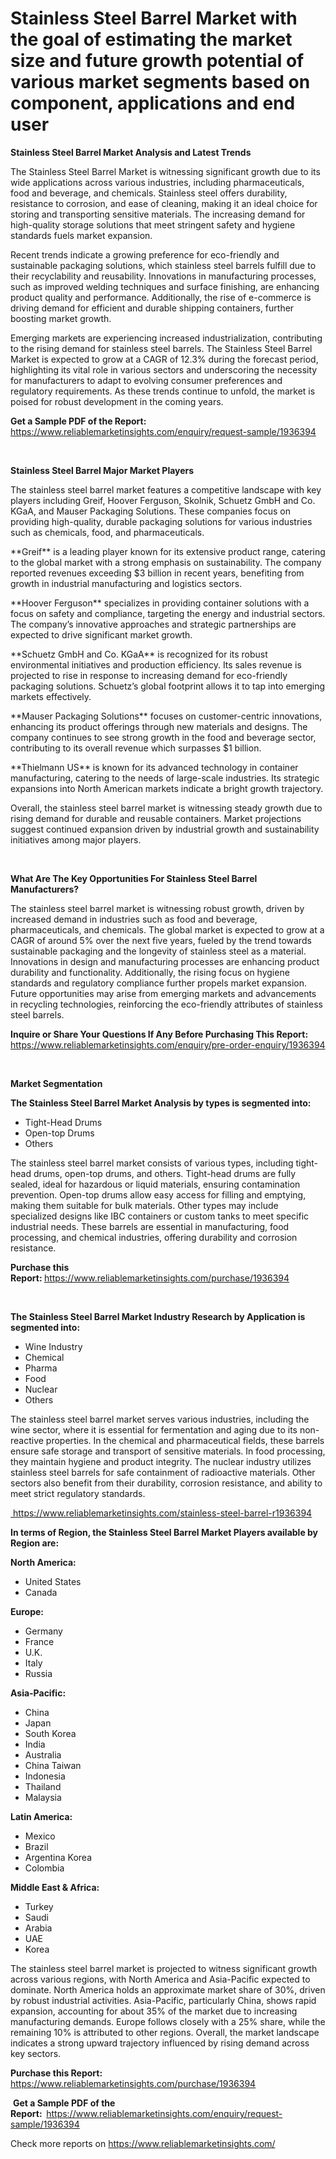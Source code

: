 <p><h1>Stainless Steel Barrel Market with the goal of estimating the market size and future growth potential of various market segments based on component, applications and end user</h1></p><p><strong>Stainless Steel Barrel Market Analysis and Latest Trends</strong></p>
<p><p>The Stainless Steel Barrel Market is witnessing significant growth due to its wide applications across various industries, including pharmaceuticals, food and beverage, and chemicals. Stainless steel offers durability, resistance to corrosion, and ease of cleaning, making it an ideal choice for storing and transporting sensitive materials. The increasing demand for high-quality storage solutions that meet stringent safety and hygiene standards fuels market expansion.</p><p>Recent trends indicate a growing preference for eco-friendly and sustainable packaging solutions, which stainless steel barrels fulfill due to their recyclability and reusability. Innovations in manufacturing processes, such as improved welding techniques and surface finishing, are enhancing product quality and performance. Additionally, the rise of e-commerce is driving demand for efficient and durable shipping containers, further boosting market growth.</p><p>Emerging markets are experiencing increased industrialization, contributing to the rising demand for stainless steel barrels. The Stainless Steel Barrel Market is expected to grow at a CAGR of 12.3% during the forecast period, highlighting its vital role in various sectors and underscoring the necessity for manufacturers to adapt to evolving consumer preferences and regulatory requirements. As these trends continue to unfold, the market is poised for robust development in the coming years.</p></p>
<p><strong>Get a Sample PDF of the Report:&nbsp;</strong> <a href="https://www.reliablemarketinsights.com/enquiry/request-sample/1936394?utm_campaign=3274&utm_medium=2&utm_source=Github&utm_content=ia&utm_term=05042025&utm_id=stainless-steel-barrel">https://www.reliablemarketinsights.com/enquiry/request-sample/1936394</a></p>
<p>&nbsp;</p>
<p><strong>Stainless Steel Barrel Major Market Players</strong></p>
<p><p>The stainless steel barrel market features a competitive landscape with key players including Greif, Hoover Ferguson, Skolnik, Schuetz GmbH and Co. KGaA, and Mauser Packaging Solutions. These companies focus on providing high-quality, durable packaging solutions for various industries such as chemicals, food, and pharmaceuticals.</p><p>**Greif** is a leading player known for its extensive product range, catering to the global market with a strong emphasis on sustainability. The company reported revenues exceeding $3 billion in recent years, benefiting from growth in industrial manufacturing and logistics sectors.</p><p>**Hoover Ferguson** specializes in providing container solutions with a focus on safety and compliance, targeting the energy and industrial sectors. The company’s innovative approaches and strategic partnerships are expected to drive significant market growth.</p><p>**Schuetz GmbH and Co. KGaA** is recognized for its robust environmental initiatives and production efficiency. Its sales revenue is projected to rise in response to increasing demand for eco-friendly packaging solutions. Schuetz’s global footprint allows it to tap into emerging markets effectively.</p><p>**Mauser Packaging Solutions** focuses on customer-centric innovations, enhancing its product offerings through new materials and designs. The company continues to see strong growth in the food and beverage sector, contributing to its overall revenue which surpasses $1 billion.</p><p>**Thielmann US** is known for its advanced technology in container manufacturing, catering to the needs of large-scale industries. Its strategic expansions into North American markets indicate a bright growth trajectory.</p><p>Overall, the stainless steel barrel market is witnessing steady growth due to rising demand for durable and reusable containers. Market projections suggest continued expansion driven by industrial growth and sustainability initiatives among major players.</p></p>
<p>&nbsp;</p>
<p><strong>What Are The Key Opportunities For Stainless Steel Barrel Manufacturers?</strong></p>
<p><p>The stainless steel barrel market is witnessing robust growth, driven by increased demand in industries such as food and beverage, pharmaceuticals, and chemicals. The global market is expected to grow at a CAGR of around 5% over the next five years, fueled by the trend towards sustainable packaging and the longevity of stainless steel as a material. Innovations in design and manufacturing processes are enhancing product durability and functionality. Additionally, the rising focus on hygiene standards and regulatory compliance further propels market expansion. Future opportunities may arise from emerging markets and advancements in recycling technologies, reinforcing the eco-friendly attributes of stainless steel barrels.</p></p>
<p><strong>Inquire or Share Your Questions If Any Before Purchasing This Report:</strong> <a href="https://www.reliablemarketinsights.com/enquiry/pre-order-enquiry/1936394?utm_campaign=3274&utm_medium=2&utm_source=Github&utm_content=ia&utm_term=05042025&utm_id=stainless-steel-barrel">https://www.reliablemarketinsights.com/enquiry/pre-order-enquiry/1936394</a></p>
<p>&nbsp;</p>
<p><strong>Market Segmentation</strong></p>
<p><strong>The Stainless Steel Barrel Market Analysis by types is segmented into:</strong></p>
<p><ul><li>Tight-Head Drums</li><li>Open-top Drums</li><li>Others</li></ul></p>
<p><p>The stainless steel barrel market consists of various types, including tight-head drums, open-top drums, and others. Tight-head drums are fully sealed, ideal for hazardous or liquid materials, ensuring contamination prevention. Open-top drums allow easy access for filling and emptying, making them suitable for bulk materials. Other types may include specialized designs like IBC containers or custom tanks to meet specific industrial needs. These barrels are essential in manufacturing, food processing, and chemical industries, offering durability and corrosion resistance.</p></p>
<p><strong>Purchase this Report:&nbsp;</strong><a href="https://www.reliablemarketinsights.com/purchase/1936394?utm_campaign=3274&utm_medium=2&utm_source=Github&utm_content=ia&utm_term=05042025&utm_id=stainless-steel-barrel">https://www.reliablemarketinsights.com/purchase/1936394</a></p>
<p>&nbsp;</p>
<p><strong>The Stainless Steel Barrel Market Industry Research by Application is segmented into:</strong></p>
<p><ul><li>Wine Industry</li><li>Chemical</li><li>Pharma</li><li>Food</li><li>Nuclear</li><li>Others</li></ul></p>
<p><p>The stainless steel barrel market serves various industries, including the wine sector, where it is essential for fermentation and aging due to its non-reactive properties. In the chemical and pharmaceutical fields, these barrels ensure safe storage and transport of sensitive materials. In food processing, they maintain hygiene and product integrity. The nuclear industry utilizes stainless steel barrels for safe containment of radioactive materials. Other sectors also benefit from their durability, corrosion resistance, and ability to meet strict regulatory standards.</p></p>
<p><a href="https://www.reliablemarketinsights.com/stainless-steel-barrel-r1936394?utm_campaign=3274&utm_medium=2&utm_source=Github&utm_content=ia&utm_term=05042025&utm_id=stainless-steel-barrel">&nbsp;https://www.reliablemarketinsights.com/stainless-steel-barrel-r1936394</a></p>
<p><strong>In terms of Region, the Stainless Steel Barrel Market Players available by Region are:</strong></p>
<p>
    <p> <strong> North America: </strong>
        <ul>
            <li>United States</li>
            <li>Canada</li>
        </ul>
        </p> 
    <p> <strong> Europe: </strong>
        <ul>
            <li>Germany</li>
            <li>France</li>
            <li>U.K.</li>
            <li>Italy</li>
            <li>Russia</li>
        </ul>
        </p> 
    <p> <strong> Asia-Pacific: </strong>
        <ul>
            <li>China</li>
            <li>Japan</li>
            <li>South Korea</li>
            <li>India</li>
            <li>Australia</li>
            <li>China Taiwan</li>
            <li>Indonesia</li>
            <li>Thailand</li>
            <li>Malaysia</li>
        </ul>
        </p> 
    <p> <strong> Latin America: </strong>
        <ul>
            <li>Mexico</li>
            <li>Brazil</li>
            <li>Argentina Korea</li>
            <li>Colombia</li>
        </ul>
        </p> 
    <p> <strong> Middle East & Africa: </strong>
        <ul>
            <li>Turkey</li>
            <li>Saudi</li>
            <li>Arabia</li>
            <li>UAE</li>
            <li>Korea</li>
        </ul>
    </p>
    </p>
<p><p>The stainless steel barrel market is projected to witness significant growth across various regions, with North America and Asia-Pacific expected to dominate. North America holds an approximate market share of 30%, driven by robust industrial activities. Asia-Pacific, particularly China, shows rapid expansion, accounting for about 35% of the market due to increasing manufacturing demands. Europe follows closely with a 25% share, while the remaining 10% is attributed to other regions. Overall, the market landscape indicates a strong upward trajectory influenced by rising demand across key sectors.</p></p>
<p><strong>Purchase this Report: </strong><a href="https://www.reliablemarketinsights.com/purchase/1936394?utm_campaign=3274&utm_medium=2&utm_source=Github&utm_content=ia&utm_term=05042025&utm_id=stainless-steel-barrel">https://www.reliablemarketinsights.com/purchase/1936394</a></p>
<p>&nbsp;<strong>Get a Sample PDF of the Report:&nbsp;&nbsp;</strong><a href="https://www.reliablemarketinsights.com/enquiry/request-sample/1936394?utm_campaign=3274&utm_medium=2&utm_source=Github&utm_content=ia&utm_term=05042025&utm_id=stainless-steel-barrel">https://www.reliablemarketinsights.com/enquiry/request-sample/1936394</a></p>
<p><strong></strong></p>
<p>Check more reports on <a href="https://www.reliablemarketinsights.com/?utm_campaign=3274&utm_medium=2&utm_source=Github&utm_content=ia&utm_term=05042025&utm_id=stainless-steel-barrel">https://www.reliablemarketinsights.com/</a></p>